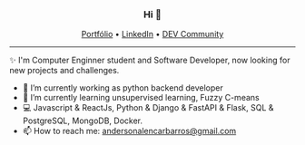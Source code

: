<h3 align="center">Hi 👋</h3>
<p align="center">
  <a href="https://andersonalencarbarros.github.io/">Portfólio</a> •
  <a href="https://www.linkedin.com/in/alencarbarros/">LinkedIn</a> •
  <a href="https://dev.to/andersonalencarbarros">DEV Community</a>
</p>
 
---
 ✨ I'm Computer Enginner student and Software Developer, now looking for new projects and challenges.

- 🔭 I’m currently working as python backend developer
- 🌱 I’m currently learning unsupervised learning, Fuzzy C-means
- 💻 Javascript & ReactJs, Python & Django & FastAPI & Flask, SQL & PostgreSQL, MongoDB, Docker.
- 📫 How to reach me: andersonalencarbarros@gmail.com
